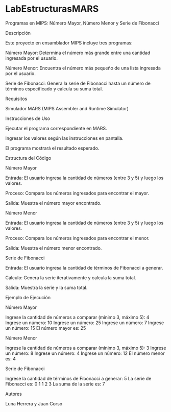 # LabEstructurasMARS

Programas en MIPS: Número Mayor, Número Menor y Serie de Fibonacci

Descripción

Este proyecto en ensamblador MIPS incluye tres programas:

Número Mayor: Determina el número más grande entre una cantidad ingresada por el usuario.

Número Menor: Encuentra el número más pequeño de una lista ingresada por el usuario.

Serie de Fibonacci: Genera la serie de Fibonacci hasta un número de términos especificado y calcula su suma total.

Requisitos

Simulador MARS (MIPS Assembler and Runtime Simulator)

Instrucciones de Uso

Ejecutar el programa correspondiente en MARS.

Ingresar los valores según las instrucciones en pantalla.

El programa mostrará el resultado esperado.

Estructura del Código

Número Mayor

Entrada: El usuario ingresa la cantidad de números (entre 3 y 5) y luego los valores.

Proceso: Compara los números ingresados para encontrar el mayor.

Salida: Muestra el número mayor encontrado.

Número Menor

Entrada: El usuario ingresa la cantidad de números (entre 3 y 5) y luego los valores.

Proceso: Compara los números ingresados para encontrar el menor.

Salida: Muestra el número menor encontrado.

Serie de Fibonacci

Entrada: El usuario ingresa la cantidad de términos de Fibonacci a generar.

Cálculo: Genera la serie iterativamente y calcula la suma total.

Salida: Muestra la serie y la suma total.

Ejemplo de Ejecución

Número Mayor

Ingrese la cantidad de números a comparar (mínimo 3, máximo 5): 4
Ingrese un número: 10
Ingrese un número: 25
Ingrese un número: 7
Ingrese un número: 15
El número mayor es: 25

Número Menor

Ingrese la cantidad de números a comparar (mínimo 3, máximo 5): 3
Ingrese un número: 8
Ingrese un número: 4
Ingrese un número: 12
El número menor es: 4

Serie de Fibonacci

Ingrese la cantidad de términos de Fibonacci a generar: 5
La serie de Fibonacci es: 0 1 1 2 3
La suma de la serie es: 7

Autores

Luna Herrera y Juan Corso
